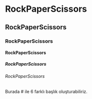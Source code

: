 # RockPaperScissors
## RockPaperScissors
### RockPaperScissors
#### RockPaperScissors
##### RockPaperScissors
###### RockPaperScissors

Burada # ile 6 farklı başlık oluşturabiliriz.



